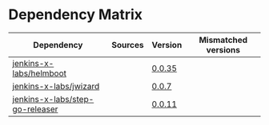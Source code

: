 # Dependency Matrix

Dependency | Sources | Version | Mismatched versions
---------- | ------- | ------- | -------------------
[jenkins-x-labs/helmboot](https://github.com/jenkins-x-labs/helmboot) |  | [0.0.35](https://github.com/jenkins-x-labs/helmboot/releases/tag/v0.0.35) | 
[jenkins-x-labs/jwizard](https://github.com/jenkins-x-labs/jwizard) |  | [0.0.7](https://github.com/jenkins-x-labs/jwizard/releases/tag/v0.0.7) | 
[jenkins-x-labs/step-go-releaser](https://github.com/jenkins-x-labs/step-go-releaser) |  | [0.0.11](https://github.com/jenkins-x-labs/step-go-releaser/releases/tag/v0.0.11) | 

